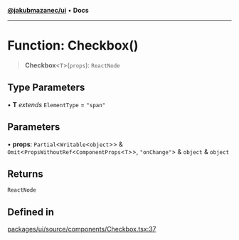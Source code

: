 [**@jakubmazanec/ui**](../README.md) • **Docs**

---

# Function: Checkbox()

> **Checkbox**\<`T`\>(`props`): `ReactNode`

## Type Parameters

• **T** _extends_ `ElementType` = `"span"`

## Parameters

• **props**: `Partial`\<`Writable`\<`object`\>\> &
`Omit`\<`PropsWithoutRef`\<`ComponentProps`\<`T`\>\>, `"onChange"`\> & `object` & `object`

## Returns

`ReactNode`

## Defined in

[packages/ui/source/components/Checkbox.tsx:37](https://github.com/jakubmazanec/tools/blob/1c4f0471e4ca7ee64c14124101a8ac795175e9bf/packages/ui/source/components/Checkbox.tsx#L37)
